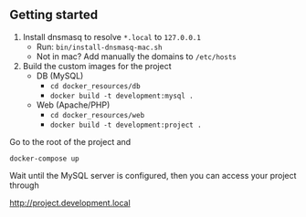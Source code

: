 ## Getting started

1. Install dnsmasq to resolve `*.local` to `127.0.0.1`
    - Run: `bin/install-dnsmasq-mac.sh`
    - Not in mac? Add manually the domains to `/etc/hosts`
2. Build the custom images for the project
    - DB (MySQL)
        - `cd docker_resources/db`
        - `docker build -t development:mysql .`
    - Web (Apache/PHP)
        - `cd docker_resources/web`
        - `docker build -t development:project .`

Go to the root of the project and 

`docker-compose up`

Wait until the MySQL server is configured, then you can access your project through

http://project.development.local
